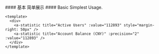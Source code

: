 <cn>
#### 基本
简单展示
</cn>

<us>
#### Basic
Simplest Usage.
</us>

```vue
<template>
  <div>
    <a-statistic title="Active Users" :value="112893" style="margin-right: 50px" />
    <a-statistic title="Account Balance (CNY)" :precision="2" :value="112893" />
  </div>
</template>
```
